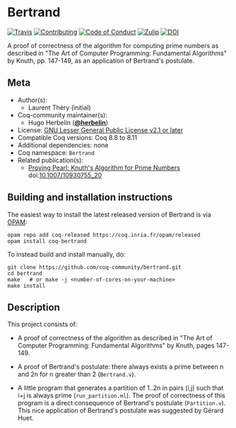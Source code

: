 # Bertrand

[![Travis][travis-shield]][travis-link]
[![Contributing][contributing-shield]][contributing-link]
[![Code of Conduct][conduct-shield]][conduct-link]
[![Zulip][zulip-shield]][zulip-link]
[![DOI][doi-shield]][doi-link]

[travis-shield]: https://travis-ci.com/coq-community/bertrand.svg?branch=master
[travis-link]: https://travis-ci.com/coq-community/bertrand/builds

[contributing-shield]: https://img.shields.io/badge/contributions-welcome-%23f7931e.svg
[contributing-link]: https://github.com/coq-community/manifesto/blob/master/CONTRIBUTING.md

[conduct-shield]: https://img.shields.io/badge/%E2%9D%A4-code%20of%20conduct-%23f15a24.svg
[conduct-link]: https://github.com/coq-community/manifesto/blob/master/CODE_OF_CONDUCT.md

[zulip-shield]: https://img.shields.io/badge/chat-on%20zulip-%23c1272d.svg
[zulip-link]: https://coq.zulipchat.com/#narrow/stream/237663-coq-community-devs.20.26.20users


[doi-shield]: https://zenodo.org/badge/DOI/10.1007/10930755_20.svg
[doi-link]: https://doi.org/10.1007/10930755_20

A proof of correctness of the algorithm for computing prime
numbers as described in "The Art of Computer Programming:
Fundamental Algorithms" by Knuth, pp. 147-149, as an
application of Bertrand's postulate.


## Meta

- Author(s):
  - Laurent Théry (initial)
- Coq-community maintainer(s):
  - Hugo Herbelin ([**@herbelin**](https://github.com/herbelin))
- License: [GNU Lesser General Public License v2.1 or later](LICENSE)
- Compatible Coq versions: Coq 8.8 to 8.11
- Additional dependencies: none
- Coq namespace: `Bertrand`
- Related publication(s):
  - [Proving Pearl: Knuth's Algorithm for Prime Numbers](https://link.springer.com/chapter/10.1007%2F10930755_20) doi:[10.1007/10930755_20](https://doi.org/10.1007/10930755_20)

## Building and installation instructions

The easiest way to install the latest released version of Bertrand
is via [OPAM](https://opam.ocaml.org/doc/Install.html):

```shell
opam repo add coq-released https://coq.inria.fr/opam/released
opam install coq-bertrand
```

To instead build and install manually, do:

``` shell
git clone https://github.com/coq-community/bertrand.git
cd bertrand
make   # or make -j <number-of-cores-on-your-machine> 
make install
```


## Description

This project consists of:

- A proof of correctness of the algorithm as described in
  "The Art of Computer Programming: Fundamental Algorithms" by Knuth,
  pages 147-149.

- A proof of Bertrand's postulate: there always exists a prime between
  n and 2n for n greater than 2 (`Bertrand.v`).

- A little program that generates a partition of 1..2n in pairs (i,j)
  such that i+j is always prime (`run_partition.ml`).
  The proof of correctness of this program is a direct consequence of
  Bertrand's postulate (`Partition.v`). This nice application of Bertrand's
  postulate was suggested by Gérard Huet.

